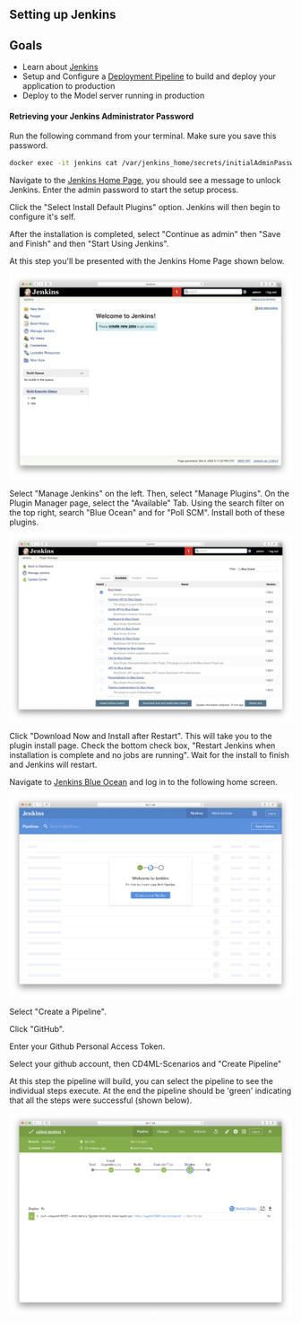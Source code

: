 ## Setting up Jenkins

## Goals

* Learn about [Jenkins](https://www.jenkins.io/)
* Setup and Configure a [Deployment Pipeline](https://martinfowler.com/bliki/DeploymentPipeline.html) to build and deploy your application to production
* Deploy to the Model server running in production

#### Retrieving your Jenkins Administrator Password

Run the following command from your terminal. Make sure you save this password.
```bash
docker exec -it jenkins cat /var/jenkins_home/secrets/initialAdminPassword
```

Navigate to the [Jenkins Home Page](http://localhost:10000), you should see a message to unlock Jenkins. Enter the admin password to start the setup process.

Click the "Select Install Default Plugins" option. Jenkins will then begin to configure it's self.

After the installation is completed, select "Continue as admin" then "Save and Finish" and then "Start Using Jenkins".

At this step you'll be presented with the Jenkins Home Page shown below.

![JenkinsHomePage](./images/JenkinsHomePage.png)

Select "Manage Jenkins" on the left. Then, select "Manage Plugins". On the Plugin Manager page, select the "Available" Tab. Using the search filter on the top right, search "Blue Ocean" and for "Poll SCM". Install both of these plugins.

![BlueOcean](./images/BlueOcean.png)

Click "Download Now and Install after Restart". This will take you to the plugin install page. Check the bottom check box, "Restart Jenkins when installation is complete and no jobs are running". Wait for the install to finish and Jenkins will restart.

Navigate to [Jenkins Blue Ocean](http://localhost:10000/blue) and log in to the following home screen.

![BlueOceanWelcome](./images/BlueOceanWelcomeScreen.png)

Select "Create a Pipeline".

Click "GitHub".

Enter your Github Personal Access Token.

Select your github account, then CD4ML-Scenarios and "Create Pipeline"

At this step the pipeline will build, you can select the pipeline to see the individual steps execute. At the end the pipeline should be 'green' indicating that all the steps were successful (shown below).

![GreenBuildPipline](./images/GreenBuildPipeline.png)
